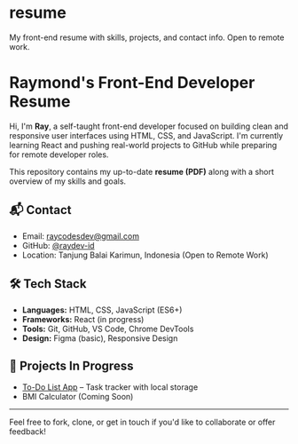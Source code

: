 # resume
My front-end resume with skills, projects, and contact info. Open to remote work.

# Raymond's Front-End Developer Resume

Hi, I'm **Ray**, a self-taught front-end developer focused on building clean and responsive user interfaces using HTML, CSS, and JavaScript. I'm currently learning React and pushing real-world projects to GitHub while preparing for remote developer roles.

This repository contains my up-to-date **resume (PDF)** along with a short overview of my skills and goals.

## 📬 Contact

- Email: [raycodesdev@gmail.com](mailto:raycodesdev@gmail.com)  
- GitHub: [@raydev-id](https://github.com/raydev-id)  
- Location: Tanjung Balai Karimun, Indonesia (Open to Remote Work)

## 🛠️ Tech Stack

- **Languages:** HTML, CSS, JavaScript (ES6+)
- **Frameworks:** React (in progress)
- **Tools:** Git, GitHub, VS Code, Chrome DevTools
- **Design:** Figma (basic), Responsive Design

## 🚀 Projects In Progress

- [To-Do List App](https://github.com/raydev-id/todo-app) – Task tracker with local storage  
- BMI Calculator (Coming Soon)

---

Feel free to fork, clone, or get in touch if you'd like to collaborate or offer feedback!
